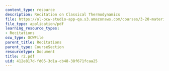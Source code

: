 ```yaml
---
content_type: resource
description: Recitation on Classical Thermodynamics
file: https://ol-ocw-studio-app-qa.s3.amazonaws.com/courses/3-20-materials-at-equilibrium-sma-5111-fall-2003/412e817dfd053d1acb4838f671fcaa25_r2.pdf
file_type: application/pdf
learning_resource_types:
- Recitations
ocw_type: OCWFile
parent_title: Recitations
parent_type: CourseSection
resourcetype: Document
title: r2.pdf
uid: 412e817d-fd05-3d1a-cb48-38f671fcaa25
---
```

